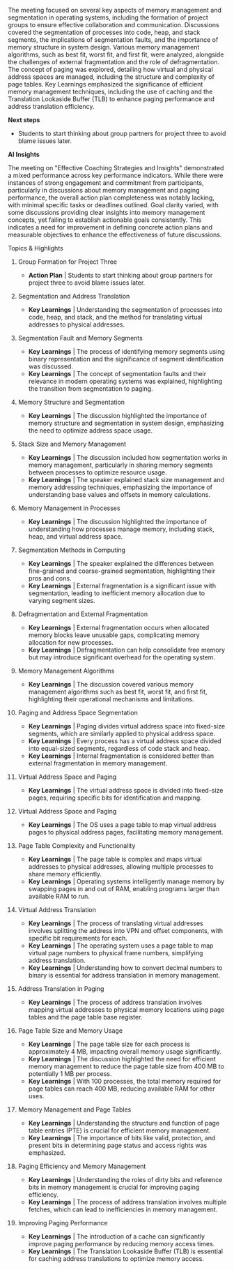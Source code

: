 The meeting focused on several key aspects of memory management and segmentation
in operating systems, including the formation of project groups to ensure
effective collaboration and communication. Discussions covered the segmentation
of processes into code, heap, and stack segments, the implications of
segmentation faults, and the importance of memory structure in system design.
Various memory management algorithms, such as best fit, worst fit, and first
fit, were analyzed, alongside the challenges of external fragmentation and the
role of defragmentation. The concept of paging was explored, detailing how
virtual and physical address spaces are managed, including the structure and
complexity of page tables. Key Learnings emphasized the significance of
efficient memory management techniques, including the use of caching and the
Translation Lookaside Buffer (TLB) to enhance paging performance and address
translation efficiency.

**Next steps**
 * Students to start thinking about group partners for project three to avoid
   blame issues later.

**AI Insights** 

The meeting on "Effective Coaching Strategies and Insights" demonstrated a mixed
performance across key performance indicators. While there were instances of
strong engagement and commitment from participants, particularly in discussions
about memory management and paging performance, the overall action plan
completeness was notably lacking, with minimal specific tasks or deadlines
outlined. Goal clarity varied, with some discussions providing clear insights
into memory management concepts, yet failing to establish actionable goals
consistently. This indicates a need for improvement in defining concrete action
plans and measurable objectives to enhance the effectiveness of future
discussions.

Topics & Highlights
 1.  Group Formation for Project Three
     * **Action Plan** | Students to start thinking about group partners for project
       three to avoid blame issues later.
       
 2.  Segmentation and Address Translation
     * **Key Learnings** | Understanding the segmentation of processes into code,
       heap, and stack, and the method for translating virtual addresses to
       physical addresses.
       
 3.  Segmentation Fault and Memory Segments
     * **Key Learnings** | The process of identifying memory segments using binary
       representation and the significance of segment identification was
       discussed.
     * **Key Learnings** | The concept of segmentation faults and their relevance in
       modern operating systems was explained, highlighting the transition from
       segmentation to paging.
       
 4.  Memory Structure and Segmentation
     * **Key Learnings** | The discussion highlighted the importance of memory
       structure and segmentation in system design, emphasizing the need to
       optimize address space usage.
       
 5.  Stack Size and Memory Management
     * **Key Learnings** | The discussion included how segmentation works in memory
       management, particularly in sharing memory segments between processes to
       optimize resource usage.
     * **Key Learnings** | The speaker explained stack size management and memory
       addressing techniques, emphasizing the importance of understanding base
       values and offsets in memory calculations.
       
 6.  Memory Management in Processes
     * **Key Learnings** | The discussion highlighted the importance of
       understanding how processes manage memory, including stack, heap, and
       virtual address space.
       
 7.  Segmentation Methods in Computing
     * **Key Learnings** | The speaker explained the differences between
       fine-grained and coarse-grained segmentation, highlighting their pros and
       cons.
     * **Key Learnings** | External fragmentation is a significant issue with
       segmentation, leading to inefficient memory allocation due to varying
       segment sizes.
       
 8.  Defragmentation and External Fragmentation
     * **Key Learnings** | External fragmentation occurs when allocated memory
       blocks leave unusable gaps, complicating memory allocation for new
       processes.
     * **Key Learnings** | Defragmentation can help consolidate free memory but may
       introduce significant overhead for the operating system.
       
 9.  Memory Management Algorithms
     * **Key Learnings** | The discussion covered various memory management
       algorithms such as best fit, worst fit, and first fit, highlighting their
       operational mechanisms and limitations.
       
 10. Paging and Address Space Segmentation
     * **Key Learnings** | Paging divides virtual address space into fixed-size
       segments, which are similarly applied to physical address space.
     * **Key Learnings** | Every process has a virtual address space divided into
       equal-sized segments, regardless of code stack and heap.
     * **Key Learnings** | Internal fragmentation is considered better than external
       fragmentation in memory management.
       
 11. Virtual Address Space and Paging
     * **Key Learnings** | The virtual address space is divided into fixed-size
       pages, requiring specific bits for identification and mapping.
       
 12. Virtual Address Space and Paging
     * **Key Learnings** | The OS uses a page table to map virtual address pages to
       physical address pages, facilitating memory management.
       
 13. Page Table Complexity and Functionality
     * **Key Learnings** | The page table is complex and maps virtual addresses to
       physical addresses, allowing multiple processes to share memory
       efficiently.
     * **Key Learnings** | Operating systems intelligently manage memory by swapping
       pages in and out of RAM, enabling programs larger than available RAM to
       run.
       
 14. Virtual Address Translation
     * **Key Learnings** | The process of translating virtual addresses involves
       splitting the address into VPN and offset components, with specific bit
       requirements for each.
     * **Key Learnings** | The operating system uses a page table to map virtual
       page numbers to physical frame numbers, simplifying address translation.
     * **Key Learnings** | Understanding how to convert decimal numbers to binary is
       essential for address translation in memory management.
       
 15. Address Translation in Paging
     * **Key Learnings** | The process of address translation involves mapping
       virtual addresses to physical memory locations using page tables and the
       page table base register.
       
 16. Page Table Size and Memory Usage
     * **Key Learnings** | The page table size for each process is approximately 4
       MB, impacting overall memory usage significantly.
     * **Key Learnings** | The discussion highlighted the need for efficient memory
       management to reduce the page table size from 400 MB to potentially 1 MB
       per process.
     * **Key Learnings** | With 100 processes, the total memory required for page
       tables can reach 400 MB, reducing available RAM for other uses.
       
 17. Memory Management and Page Tables
     * **Key Learnings** | Understanding the structure and function of page table
       entries (PTE) is crucial for efficient memory management.
     * **Key Learnings** | The importance of bits like valid, protection, and
       present bits in determining page status and access rights was emphasized.
       
 18. Paging Efficiency and Memory Management
     * **Key Learnings** | Understanding the roles of dirty bits and reference bits
       in memory management is crucial for improving paging efficiency.
     * **Key Learnings** | The process of address translation involves multiple
       fetches, which can lead to inefficiencies in memory management.
       
 19. Improving Paging Performance
     * **Key Learnings** | The introduction of a cache can significantly improve
       paging performance by reducing memory access times.
     * **Key Learnings** | The Translation Lookaside Buffer (TLB) is essential for
       caching address translations to optimize memory access.
       